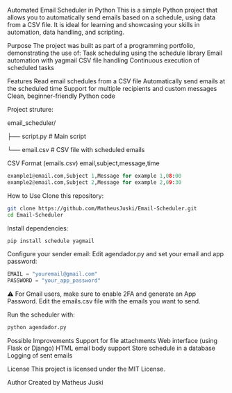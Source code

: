 Automated Email Scheduler in Python
This is a simple Python project that allows you to automatically send emails based on a schedule, using data from a CSV file. It is ideal for learning and showcasing your skills in automation, data handling, and scripting.

Purpose
The project was built as part of a programming portfolio, demonstrating the use of:
Task scheduling using the schedule library
Email automation with yagmail
CSV file handling
Continuous execution of scheduled tasks

Features
Read email schedules from a CSV file
Automatically send emails at the scheduled time
Support for multiple recipients and custom messages
Clean, beginner-friendly Python code

Project struture:

email_scheduler/

├── script.py       # Main script

└── email.csv         # CSV file with scheduled emails

CSV Format (emails.csv)
email,subject,message,time
```Python
example1@email.com,Subject 1,Message for example 1,08:00
example2@email.com,Subject 2,Message for example 2,09:30
```
How to Use
Clone this repository:
```Bash
git clone https://github.com/MatheusJuski/Email-Scheduler.git
cd Email-Scheduler
```
Install dependencies:
```python
pip install schedule yagmail
```

Configure your sender email:
Edit agendador.py and set your email and app password:

```Python
EMAIL = "youremail@gmail.com"
PASSWORD = "your_app_password"
```
⚠️ For Gmail users, make sure to enable 2FA and generate an App Password.
Edit the emails.csv file with the emails you want to send.

Run the scheduler with:
```Python
python agendador.py
```


Possible Improvements
Support for file attachments
Web interface (using Flask or Django)
HTML email body support
Store schedule in a database
Logging of sent emails

License
This project is licensed under the MIT License.

Author
Created by Matheus Juski

